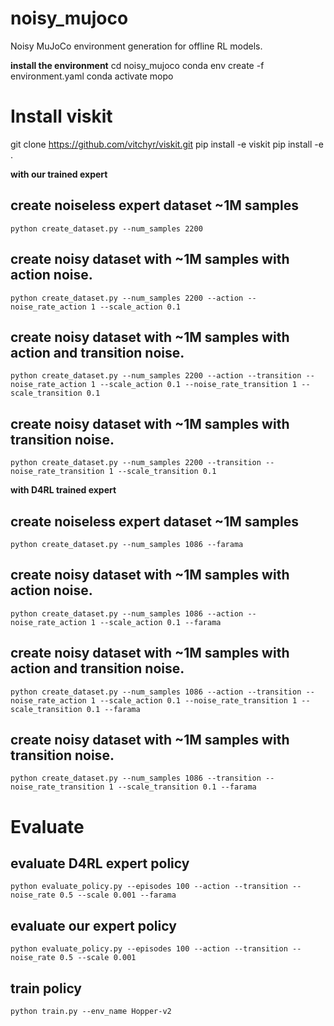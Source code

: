 # noisy_mujoco
Noisy MuJoCo environment generation for offline RL models.

**install the environment**
cd noisy_mujoco
conda env create -f environment.yaml
conda activate mopo
# Install viskit
git clone https://github.com/vitchyr/viskit.git
pip install -e viskit
pip install -e .

**with our trained expert**
## create noiseless expert dataset ~1M samples
```
python create_dataset.py --num_samples 2200
```

## create noisy dataset with ~1M samples with action noise.
```
python create_dataset.py --num_samples 2200 --action --noise_rate_action 1 --scale_action 0.1
```

## create noisy dataset with ~1M samples with action and transition noise.
```
python create_dataset.py --num_samples 2200 --action --transition --noise_rate_action 1 --scale_action 0.1 --noise_rate_transition 1 --scale_transition 0.1
```

## create noisy dataset with ~1M samples with transition noise.
```
python create_dataset.py --num_samples 2200 --transition --noise_rate_transition 1 --scale_transition 0.1
```


**with D4RL trained expert**
## create noiseless expert dataset ~1M samples
```
python create_dataset.py --num_samples 1086 --farama
```

## create noisy dataset with ~1M samples with action noise.
```
python create_dataset.py --num_samples 1086 --action --noise_rate_action 1 --scale_action 0.1 --farama
```

## create noisy dataset with ~1M samples with action and transition noise.
```
python create_dataset.py --num_samples 1086 --action --transition --noise_rate_action 1 --scale_action 0.1 --noise_rate_transition 1 --scale_transition 0.1 --farama
```

## create noisy dataset with ~1M samples with transition noise.
```
python create_dataset.py --num_samples 1086 --transition --noise_rate_transition 1 --scale_transition 0.1 --farama
```




# Evaluate

## evaluate D4RL expert policy
```
python evaluate_policy.py --episodes 100 --action --transition --noise_rate 0.5 --scale 0.001 --farama
```

## evaluate our expert policy
```
python evaluate_policy.py --episodes 100 --action --transition --noise_rate 0.5 --scale 0.001
```


## train policy

```
python train.py --env_name Hopper-v2
```